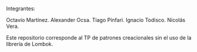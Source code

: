 Integrantes:

Octavio Martínez.
Alexander Ocsa.
Tiago Pínfari.
Ignacio Todisco.
Nicolás Vera.

Este repositorio corresponde al TP de patrones creacionales sin el uso de la librería de Lombok.
